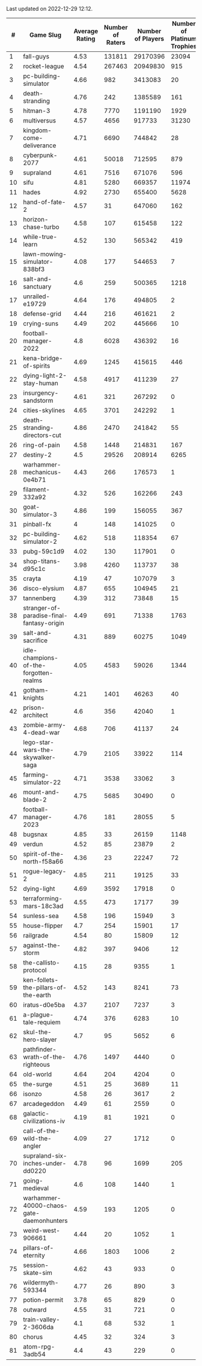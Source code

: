 Last updated on 2022-12-29 12:12.


|#|Game Slug|Average Rating|Number of Raters|Number of Players|Number of Platinum Trophies|Max Rarity (%)|
|---|---|---|---|---|---|---|
|1|fall-guys|4.53|131811|29170396|23094|8|
|2|rocket-league|4.54|267463|20949830|915|77|
|3|pc-building-simulator|4.66|982|3413083|20|48|
|4|death-stranding|4.76|242|1385589|161|91|
|5|hitman-3|4.78|7770|1191190|1929|48|
|6|multiversus|4.57|4656|917733|31230|76|
|7|kingdom-come-deliverance|4.71|6690|744842|28|30|
|8|cyberpunk-2077|4.61|50018|712595|879|64|
|9|supraland|4.61|7516|671076|596|99|
|10|sifu|4.81|5280|669357|11974|96|
|11|hades|4.92|2730|655400|5628|89|
|12|hand-of-fate-2|4.57|31|647060|162|72|
|13|horizon-chase-turbo|4.58|107|615458|122|88|
|14|while-true-learn|4.52|130|565342|419|93|
|15|lawn-mowing-simulator-838bf3|4.08|177|544653|7|86|
|16|salt-and-sanctuary|4.6|259|500365|1218|83|
|17|unrailed-e19729|4.64|176|494805|2|7|
|18|defense-grid|4.44|216|461621|2|80|
|19|crying-suns|4.49|202|445666|10|65|
|20|football-manager-2022|4.8|6028|436392|16|49|
|21|kena-bridge-of-spirits|4.69|1245|415615|446|94|
|22|dying-light-2-stay-human|4.58|4917|411239|27|4|
|23|insurgency-sandstorm|4.61|321|267292|0|6|
|24|cities-skylines|4.65|3701|242292|1|72|
|25|death-stranding-directors-cut|4.86|2470|241842|55|87|
|26|ring-of-pain|4.58|1448|214831|167|96|
|27|destiny-2|4.5|29526|208914|6265|94|
|28|warhammer-mechanicus-0e4b71|4.43|266|176573|1|24|
|29|filament-332a92|4.32|526|162266|243|93|
|30|goat-simulator-3|4.86|199|156055|367|91|
|31|pinball-fx|4|148|141025|0|86|
|32|pc-building-simulator-2|4.62|518|118354|67|74|
|33|pubg-59c1d9|4.02|130|117901|0|73|
|34|shop-titans-d95c1c|3.98|4260|113737|38|97|
|35|crayta|4.19|47|107079|3|23|
|36|disco-elysium|4.87|655|104945|21|28|
|37|tannenberg|4.39|312|73848|15|88|
|38|stranger-of-paradise-final-fantasy-origin|4.49|691|71338|1763|98|
|39|salt-and-sacrifice|4.31|889|60275|1049|91|
|40|idle-champions-of-the-forgotten-realms|4.05|4583|59026|1344|15|
|41|gotham-knights|4.21|1401|46263|40|20|
|42|prison-architect|4.6|356|42040|1|31|
|43|zombie-army-4-dead-war|4.68|706|41137|24|67|
|44|lego-star-wars-the-skywalker-saga|4.79|2105|33922|114|97|
|45|farming-simulator-22|4.71|3538|33062|3|78|
|46|mount-and-blade-2|4.75|5685|30490|0|20|
|47|football-manager-2023|4.76|181|28055|5|79|
|48|bugsnax|4.85|33|26159|1148|97|
|49|verdun|4.52|85|23879|2|75|
|50|spirit-of-the-north-f58a66|4.36|23|22247|72|64|
|51|rogue-legacy-2|4.85|211|19125|33|2|
|52|dying-light|4.69|3592|17918|0|95|
|53|terraforming-mars-18c3ad|4.55|473|17177|39|48|
|54|sunless-sea|4.58|196|15949|3|36|
|55|house-flipper|4.7|254|15901|17|94|
|56|railgrade|4.54|80|15809|12|98|
|57|against-the-storm|4.82|397|9406|12|34|
|58|the-callisto-protocol|4.15|28|9355|1|93|
|59|ken-follets-the-pillars-of-the-earth|4.52|143|8241|73|46|
|60|iratus-d0e5ba|4.37|2107|7237|3|85|
|61|a-plague-tale-requiem|4.74|376|6283|10|91|
|62|skul-the-hero-slayer|4.7|95|5652|6|96|
|63|pathfinder-wrath-of-the-righteous|4.76|1497|4440|0|47|
|64|old-world|4.64|204|4204|0|84|
|65|the-surge|4.51|25|3689|11|94|
|66|isonzo|4.58|26|3617|2|58|
|67|arcadegeddon|4.49|61|2559|0|91|
|68|galactic-civilizations-iv|4.19|81|1921|0|80|
|69|call-of-the-wild-the-angler|4.09|27|1712|0|52|
|70|supraland-six-inches-under-dd0220|4.78|96|1699|205|99|
|71|going-medieval|4.6|108|1440|1|67|
|72|warhammer-40000-chaos-gate-daemonhunters|4.59|193|1205|0|69|
|73|weird-west-906661|4.44|20|1052|1|84|
|74|pillars-of-eternity|4.66|1803|1006|2|80|
|75|session-skate-sim|4.62|43|933|0|25|
|76|wildermyth-593344|4.77|26|890|3|12|
|77|potion-permit|3.78|65|829|0|98|
|78|outward|4.55|31|721|0|74|
|79|train-valley-2-3606da|4.1|68|532|1|89|
|80|chorus|4.45|32|324|3|86|
|81|atom-rpg-3adb54|4.4|43|229|0|97|
